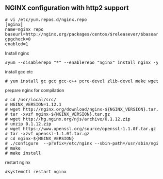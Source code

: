 ## NGINX configuration with http2 support

<pre>
# vi /etc/yum.repos.d/nginx.repo
[nginx]
name=nginx repo
baseurl=http://nginx.org/packages/centos/$releasever/$basearch/
gpgcheck=0
enabled=1
</pre>
Install nginx
<pre>
#yum --disablerepo "*" --enablerepo "nginx" install nginx -y
</pre>
install gcc etc
<pre>
# yum install gc gcc gcc-c++ pcre-devel zlib-devel make wget openssl-devel libxml2-devel libxslt-devel gd-devel perl-ExtUtils-Embed GeoIP-devel gperftools gperftools-devel libatomic_ops-devel perl-ExtUtils-Embed dpkg-dev libpcrecpp0 libgd2-xpm-dev libgeoip-dev libperl-dev -y
</pre>
prepare nginx for compilation
<pre>
# cd /usr/local/src/
# NGINX_VERSION=1.12.1
# wget http://nginx.org/download/nginx-${NGINX_VERSION}.tar.gz
# tar -xvzf nginx-${NGINX_VERSION}.tar.gz
# wget http://hg.nginx.org/njs/archive/0.1.12.zip
# unzip 0.1.12.zip
# wget https://www.openssl.org/source/openssl-1.1.0f.tar.gz
# tar -xzvf openssl-1.1.0f.tar.gz
# cd nginx-${NGINX_VERSION}
# ./configure  --prefix=/etc/nginx --sbin-path=/usr/sbin/nginx --modules-path=/usr/lib64/nginx/modules --conf-path=/etc/nginx/nginx.conf --error-log-path=/var/log/nginx/error.log --http-log-path=/var/log/nginx/access.log --pid-path=/var/run/nginx.pid --lock-path=/var/run/nginx.lock --http-client-body-temp-path=/var/cache/nginx/client_temp --http-proxy-temp-path=/var/cache/nginx/proxy_temp --http-fastcgi-temp-path=/var/cache/nginx/fastcgi_temp --http-uwsgi-temp-path=/var/cache/nginx/uwsgi_temp --http-scgi-temp-path=/var/cache/nginx/scgi_temp --user=nginx --group=nginx --with-http_ssl_module --with-http_realip_module --with-http_addition_module --with-http_sub_module --with-http_dav_module --with-http_flv_module --with-http_mp4_module --with-http_gunzip_module --with-http_gzip_static_module --with-http_random_index_module --with-http_secure_link_module --with-http_stub_status_module --with-http_auth_request_module --with-http_xslt_module=dynamic --with-http_image_filter_module=dynamic --with-http_geoip_module=dynamic --with-http_perl_module=dynamic --add-dynamic-module=/usr/local/src/njs-0.1.12/nginx --with-threads --with-stream --with-stream_ssl_module --with-stream_realip_module --with-stream_geoip_module=dynamic --with-http_slice_module --with-mail --with-mail_ssl_module --with-file-aio --with-http_v2_module --with-cc-opt='-O2 -g -pipe -Wall -Wp,-D_FORTIFY_SOURCE=2 -fexceptions -fstack-protector-strong --param=ssp-buffer-size=4 -grecord-gcc-switches -m64 -mtune=generic' --with-openssl=/usr/local/src/openssl-1.1.0f
# make
# make install
</pre>
restart nginx
<pre>
#systemctl restart nginx
</pre>
